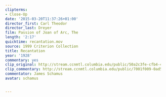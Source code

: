```yaml
---
clipterms:
- Close-Up
date: '2015-03-20T11:37:26+01:00'
director_first: Carl Theodor
director_last: Dreyer
film: Passion of Joan of Arc, The
length: '2:17'
quicktime: recantation.mov
source: 1999 Criterion Collection
title: Recantation
year: '1928'
commentary: yes
clip_original: http://stream.ccnmtl.columbia.edu/public/50a2c3fe-cfb4-4d43-9a1c-16aa7a7b8968_480-078_passion_FLG_et.mp4
clip_commentary: http://stream.ccnmtl.columbia.edu/public/7001f009-0ad5-4011-af01-3113758a72aa_480-078_passion_commentary_FLG_et.mp4
commentator: James Schamus
avatar: schamus


---
```

